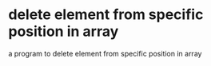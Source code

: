 # delete element from specific position in array
 a program to delete element from specific position in array
